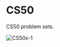 # CS50
CS50 problem sets.


![CS50x-1](https://user-images.githubusercontent.com/52967838/110151156-6a083080-7de0-11eb-835d-67d6eb7d03f3.png)
